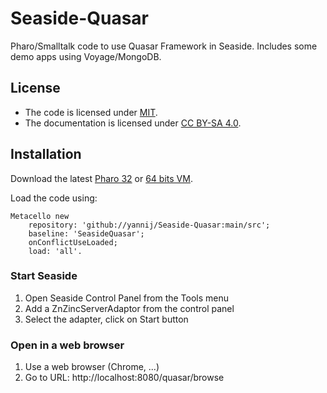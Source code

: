 # Seaside-Quasar
Pharo/Smalltalk code to use Quasar Framework in Seaside. Includes some demo apps using Voyage/MongoDB.

## License

- The code is licensed under [MIT](LICENSE).
- The documentation is licensed under [CC BY-SA 4.0](http://creativecommons.org/licenses/by-sa/4.0/).

## Installation

Download the latest [Pharo 32](https://get.pharo.org/) or [64 bits VM](https://get.pharo.org/64/).

Load the code using:
```
Metacello new
	repository: 'github://yannij/Seaside-Quasar:main/src';
	baseline: 'SeasideQuasar';
	onConflictUseLoaded;
	load: 'all'.
```
### Start Seaside
1. Open Seaside Control Panel from the Tools menu
1. Add a ZnZincServerAdaptor from the control panel
1. Select the adapter, click on Start button

### Open in a web browser
1. Use a web browser (Chrome, ...)
1. Go to URL: http://localhost:8080/quasar/browse
